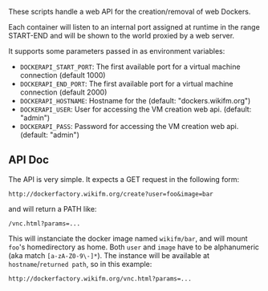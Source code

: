 These scripts handle a web API for the creation/removal of web Dockers.

Each container will listen to an internal port assigned at runtime in the range START-END and will be shown to the world proxied by a web server.

It supports some parameters passed in as environment variables:
 * `DOCKERAPI_START_PORT`: The first available port for a virtual machine connection (default 1000)
 * `DOCKERAPI_END_PORT`: The first available port for a virtual machine connection (default 2000)
 * `DOCKERAPI_HOSTNAME`: Hostname for the (default: "dockers.wikifm.org")
 * `DOCKERAPI_USER`: User for accessing the VM creation web api. (default: "admin")
 * `DOCKERAPI_PASS`: Password for accessing the VM creation web api. (default: "admin")

## API Doc

The API is very simple. It expects a GET request in the following form:

    http://dockerfactory.wikifm.org/create?user=foo&image=bar

and will return a PATH like:

    /vnc.html?params=...

This will instanciate the docker image named `wikifm/bar`, and will mount `foo`'s homedirectory as home. Both `user` and `image` have to be alphanumeric (aka match `[a-zA-Z0-9\-]*`).
The instance will be available at `hostname`/`returned path`, so in this example:

    http://dockerfactory.wikifm.org/vnc.html?params=...
